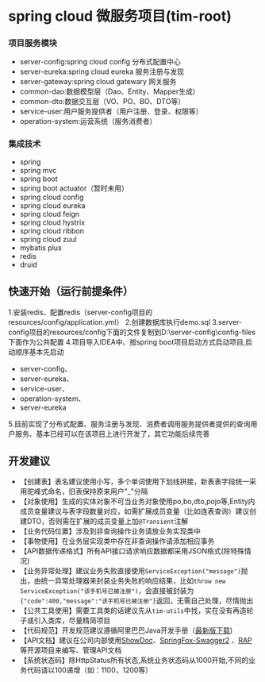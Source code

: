 # spring cloud 微服务项目(tim-root)

### 项目服务模块
- server-config:spring cloud config 分布式配置中心
- server-eureka:spring cloud eureka 服务注册与发现
- server-gateway:spring cloud gatewary 网关服务
- common-dao:数据模型层（Dao、Entity、Mapper生成）
- common-dto:数据交互层（VO、PO、BO、DTO等）
- service-user:用户服务提供者（用户注册、登录、权限等）
- operation-system:运营系统（服务消费者）

### 集成技术
- spring
- spring mvc
- spring boot
- spring boot actuator（暂时未用）
- spring cloud config
- spring cloud eureka
- spring cloud feign
- spring cloud hystrix
- spring cloud ribbon
- spring cloud zuul
- mybatis plus
- redis
- druid

## 快速开始（运行前提条件）
1.安装redis、配置redis（server-config项目的resources/config/application.yml）
2.创建数据库执行demo.sql
3.server-config项目的resources/config下面的文件复制到D:\\server-config\\config-files下面作为公共配置
4.项目导入IDEA中、按spring boot项目启动方式启动项目,启动顺序基本先启动
 - server-config、
 - server-eureka、
 - service-user、
 - operation-system、
 - server-eureka 
    
5.目前实现了分布式配置、服务注册与发现、消费者调用服务提供者提供的查询用户服务、基本已经可以在该项目上进行开发了，其它功能后续完善

## 开发建议
- 【创建表】表名建议使用小写，多个单词使用下划线拼接，新表表字段统一采用驼峰式命名，旧表保持原来用户"_"分隔
- 【对象使用】生成的实体对象不可当业务对象使用po,bo,dto,pojo等,Entity内成员变量建议与表字段数量对应，如需扩展成员变量（比如连表查询）建议创建DTO，否则需在扩展的成员变量上加```@Transient```注解
- 【业务代码位置】涉及到非查询操作业务请放业务实现类中
- 【事物使用】在业务层实现类中存在非查询操作请添加相应事务
- 【API数据传递格式】所有API接口请求响应数据都采用JSON格式(除特殊情况)
- 【业务异常处理】建议业务失败直接使用```ServiceException("message")```抛出，由统一异常处理器来封装业务失败的响应结果，比如```throw new ServiceException("该手机号已被注册")```，会直接被封装为```{"code":400,"message":"该手机号已被注册"}```返回，无需自己处理，尽情抛出
- 【公共工具使用】需要工具类的话建议先从```tim-utils```中找，实在没有再造轮子或引入类库，尽量精简项目
- 【代码规范】开发规范建议遵循阿里巴巴Java开发手册（[最新版下载](https://github.com/lihengming/shared-files/blob/master/%E9%98%BF%E9%87%8C%E5%B7%B4%E5%B7%B4Java%E5%BC%80%E5%8F%91%E6%89%8B%E5%86%8Cv1.2.0.pdf))
- 【API文档】建议在公司内部使用[ShowDoc](https://github.com/star7th/showdoc)、[SpringFox-Swagger2](https://github.com/springfox/springfox) 、[RAP](https://github.com/thx/RAP)等开源项目来编写、管理API文档
- 【系统状态码】除HttpStatus所有状态,系统业务状态码从1000开始,不同的业务代码请以100递增（如：1100，1200等）
